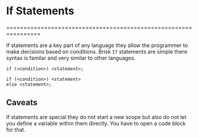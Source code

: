 # If Statements
================================================================

If statements are a key part of any language they allow the programmer to make decisions based on conditions.
Brisk `If` statements are simple there syntax is familar and very similar to other languages. 

```
if (<condition>) <statement>;
```
```
if (<condition>) <statement>
else <statement>;
```

## Caveats
If statements are special they do not start a new scope but also do not let you define a variable within them directly. You have to open a code block for that.